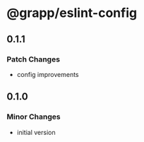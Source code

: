 # @grapp/eslint-config

## 0.1.1

### Patch Changes

- config improvements

## 0.1.0

### Minor Changes

- initial version
